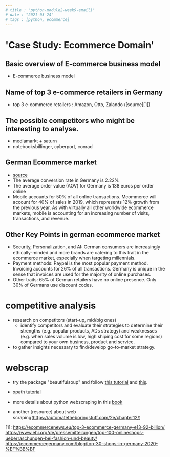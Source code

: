 ```yaml
---
# title : "python-module2-week9-email1"
# date : "2021-03-24"
# tags : [python, ecommerce]
---
```


# 'Case Study: Ecommerce Domain'

## Basic overview of E-commerce business model
- E-commerce business model

## Name of top 3 e-commerce retailers in Germany
- top 3 e-commerce retailers : Amazon, Otto, Zalando ([source][1])

## The possible competitors who might be interesting to analyse.
- mediamarkt + saturn
- notebooksbillinger, cyberport, conrad

## German Ecommerce market 
- [source][2]
- The average conversion rate in Germany is 2.22%
- The average order value (AOV) for Germany is 138 euros per order online
- Mobile accounts for 50% of all online transactions. Mcommerce will account for 40% of sales in 2019, which represents 12% growth from the previous year. As with virtually all other worldwide ecommerce markets, mobile is accounting for an increasing number of visits, transactions, and revenue.

## Other Key Points in german ecommerce market
- Security, Personalization, and AI: German consumers are increasingly ethically-minded and more brands are catering to this trait in the ecommerce market, especially when targeting millennials.
- Payment methods: Paypal is the most popular payment method. Invoicing accounts for 26% of all transactions. Germany is unique in the sense that invoices are used for the majority of online purchases.
- Other traits: 65% of German retailers have no online presence. Only 30% of Germans use discount codes.

# competitive analysis

- research on competitors (start-up, mid/big ones)
    - identify competitors and evaluate their strategies to determine their strengths (e.g. popular products, ADs strategy) and weaknesses (e.g. when sales volume is low, high shiping cost for some regions) compared to your own business, product and service.
- to gather insights necessary to find/develop go-to-market strategy.

# webscrap
- try the package "beautifulsoup" and follow [this tutorial](https://www.pluralsight.com/guides/web-scraping-with-beautiful-soup) and [this](https://realpython.com/beautiful-soup-web-scraper-python/). 
- xpath [tutorial](https://www.zyte.com/blog/an-introduction-to-xpath-with-examples/#:~:text=XPath%20is%20a%20powerful%20language,extract%20web%20data%20using%20Scrapy.&text=Just%20paste%20the%20HTML%20samples,and%20play%20with%20the%20expressions.)

- more details about python webscraping in this [book](https://yanfei.site/docs/dpsa/references/PyWebScrapingBook.pdf)
- another [resource] about web scraping(https://automatetheboringstuff.com/2e/chapter12/)


[1]: https://ecommercenews.eu/top-3-ecommerce-germany-e13-92-billion/ https://www.ehi.org/de/pressemitteilungen/top-100-onlineshops-ueberraschungen-bei-fashion-und-beauty/ https://ecommercegermany.com/blog/top-30-shops-in-germany-2020-%EF%BB%BF


[2]: https://www.growcode.com/blog/ecommerce-in-germany/
